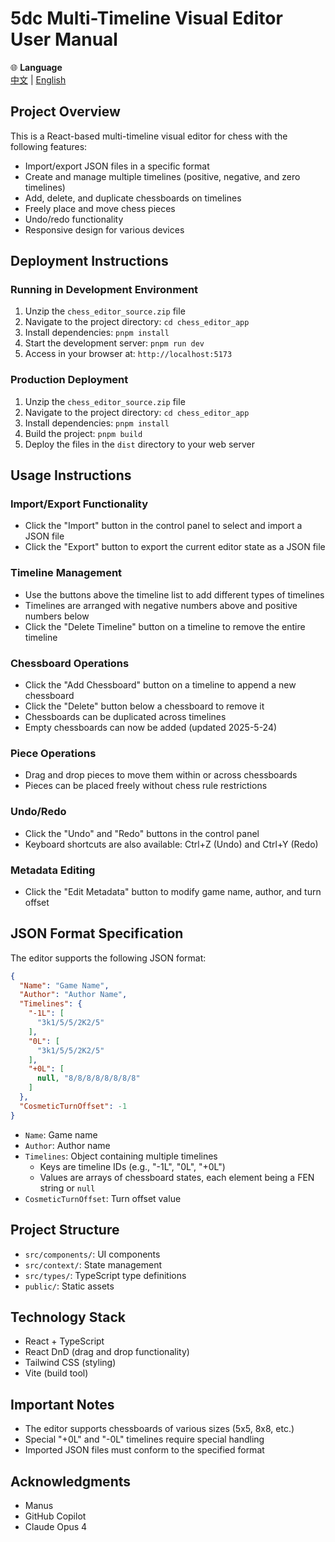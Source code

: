 # 5dc Multi-Timeline Visual Editor User Manual

🌐 **Language**  
[中文](README.md) | [English](README-en.md)

## Project Overview

This is a React-based multi-timeline visual editor for chess with the following features:

- Import/export JSON files in a specific format
- Create and manage multiple timelines (positive, negative, and zero timelines)
- Add, delete, and duplicate chessboards on timelines
- Freely place and move chess pieces
- Undo/redo functionality
- Responsive design for various devices

## Deployment Instructions

### Running in Development Environment

1. Unzip the `chess_editor_source.zip` file
2. Navigate to the project directory: `cd chess_editor_app`
3. Install dependencies: `pnpm install`
4. Start the development server: `pnpm run dev`
5. Access in your browser at: `http://localhost:5173`

### Production Deployment

1. Unzip the `chess_editor_source.zip` file
2. Navigate to the project directory: `cd chess_editor_app`
3. Install dependencies: `pnpm install`
4. Build the project: `pnpm build`
5. Deploy the files in the `dist` directory to your web server

## Usage Instructions

### Import/Export Functionality

- Click the "Import" button in the control panel to select and import a JSON file
- Click the "Export" button to export the current editor state as a JSON file

### Timeline Management

- Use the buttons above the timeline list to add different types of timelines
- Timelines are arranged with negative numbers above and positive numbers below
- Click the "Delete Timeline" button on a timeline to remove the entire timeline

### Chessboard Operations

- Click the "Add Chessboard" button on a timeline to append a new chessboard
- Click the "Delete" button below a chessboard to remove it
- Chessboards can be duplicated across timelines
- Empty chessboards can now be added (updated 2025-5-24)

### Piece Operations

- Drag and drop pieces to move them within or across chessboards
- Pieces can be placed freely without chess rule restrictions

### Undo/Redo

- Click the "Undo" and "Redo" buttons in the control panel
- Keyboard shortcuts are also available: Ctrl+Z (Undo) and Ctrl+Y (Redo)

### Metadata Editing

- Click the "Edit Metadata" button to modify game name, author, and turn offset

## JSON Format Specification

The editor supports the following JSON format:

```json
{
  "Name": "Game Name",
  "Author": "Author Name",
  "Timelines": {
    "-1L": [
      "3k1/5/5/2K2/5"
    ],
    "0L": [
      "3k1/5/5/2K2/5"
    ],
    "+0L": [
      null, "8/8/8/8/8/8/8/8"
    ]
  },
  "CosmeticTurnOffset": -1
}
```

- `Name`: Game name
- `Author`: Author name
- `Timelines`: Object containing multiple timelines
  - Keys are timeline IDs (e.g., "-1L", "0L", "+0L")
  - Values are arrays of chessboard states, each element being a FEN string or `null`
- `CosmeticTurnOffset`: Turn offset value

## Project Structure

- `src/components/`: UI components
- `src/context/`: State management
- `src/types/`: TypeScript type definitions
- `public/`: Static assets

## Technology Stack

- React + TypeScript
- React DnD (drag and drop functionality)
- Tailwind CSS (styling)
- Vite (build tool)

## Important Notes

- The editor supports chessboards of various sizes (5x5, 8x8, etc.)
- Special "+0L" and "-0L" timelines require special handling
- Imported JSON files must conform to the specified format

## Acknowledgments

- Manus
- GitHub Copilot
- Claude Opus 4